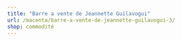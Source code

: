 ```yaml
---
title: "Barre a vente de Jeannette Guilavogui"
url: /macenta/barre-a-vente-de-jeannette-guilavogui-3/
shop: commodité
---
```

